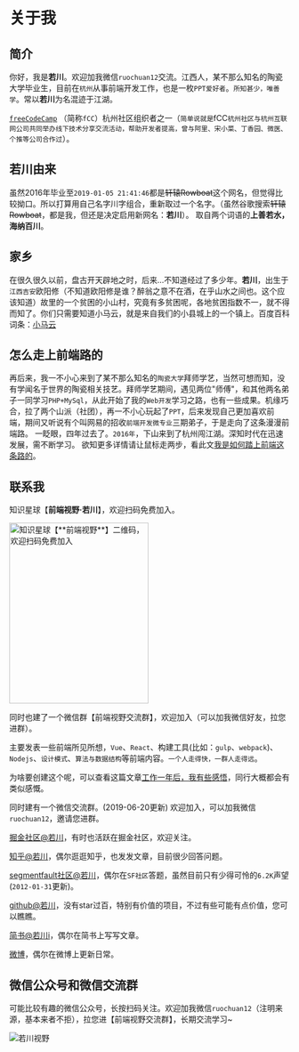 # 关于我

## 简介

你好，我是**若川**。欢迎加我微信`ruochuan12`交流。江西人，某不那么知名的陶瓷大学毕业生，目前在`杭州`从事前端开发工作，也是一枚`PPT爱好者`。`所知甚少，唯善学`。常以**若川**为名混迹于江湖。

[`freeCodeCamp`](https://www.freecodecamp.org/chinese/) （简称`fCC`）杭州社区组织者之一（`简单说就是`fCC`杭州社区与杭州互联网公司共同举办线下技术分享交流活动，帮助开发者提高，曾与阿里、宋小菜、丁香园、微医、个推等公司合作过`）。

## 若川由来

虽然2016年毕业至`2019-01-05 21:41:46`都是~~轩辕Rowboat~~这个网名，但觉得比较拗口。所以打算用自己名字川字组合，重新取过一个名字。（虽然谷歌搜索~~轩辕Rowboat~~，都是我，但还是决定启用新网名：**若川**）。
取自两个词语的**上善若水，海纳百川**。

## 家乡

在很久很久以前，盘古开天辟地之时，后来...不知道经过了多少年。**若川**，出生于`江西吉安`欧阳修（不知道欧阳修是谁？醉翁之意不在酒，在乎山水之间也。这个应该知道）故里的一个贫困的小山村，究竟有多贫困呢，各地贫困指数不一，就不得而知了。你们只需要知道小马云，就是来自我们的小县城上的一个镇上。百度百科词条：[小马云](https://baike.baidu.com/item/%E8%8C%83%E5%B0%8F%E5%8B%A4/20198128?fr=aladdin&fromid=20199280&fromtitle=%E5%B0%8F%E9%A9%AC%E4%BA%91)

## 怎么走上前端路的

再后来，我一不小心来到了某不那么知名的`陶瓷大学`拜师学艺，当然可想而知，没有学闻名于世界的陶瓷相关技艺。拜师学艺期间，遇见两位"师傅"，和其他两名弟子一同学习`PHP+MySql`，从此开始了我的`Web开发`学习之路，也有一些成果。机缘巧合，拉了两个山派（社团），再一不小心玩起了`PPT`，后来发现自己更加喜欢前端，期间又听说有个叫网易的招收`前端开发微专业`三期弟子，于是走向了这条漫漫前端路。
一眨眼，四年过去了。`2016年`，下山来到了杭州闯江湖。深知时代在迅速发展，需不断学习。
欲知更多详情请让鼠标走两步，看此文[我是如何踏上前端这条路的](../20160907-How-do-I-set-foot-on-the-front-end-of-the-road/)。

## 联系我

知识星球【**前端视野·若川**】，欢迎扫码免费加入。

<img src="./zsxq.png"  width="250px" height="325px" title="知识星球【**前端视野**】二维码，欢迎扫码免费加入" alt="知识星球【**前端视野**】二维码，欢迎扫码免费加入"/>

同时也建了一个微信群【前端视野交流群】，欢迎加入（可以加我微信好友，拉您进群）。

主要发表一些前端所见所想，`Vue`、`React`、构建工具(比如：`gulp`、`webpack`)、`Nodejs`、`设计模式`、`算法与数据结构`等前端内容。`一个人走得快，一群人走得远`。

为啥要创建这个呢，可以查看这篇文章[工作一年后，我有些感悟](../20170602-After-a-year-s-work-I-had-some-insights/)，同行大概都会有类似感慨。

同时建有一个微信交流群。(2019-06-20更新)
欢迎加入，可以加我微信`ruochuan12`，邀请您进群。

[掘金社区@若川](https://juejin.im/user/1415826704971918/posts)，有时也活跃在掘金社区，欢迎关注。

[知乎@若川](https://www.zhihu.com/people/lxchuan12/activities)，偶尔逛逛知乎，也发发文章，目前很少回答问题。

[segmentfault社区@若川](https://segmentfault.com/u/lxchuan12)，偶尔在`SF社区`答题，虽然目前只有少得可怜的`6.2K`声望(`2012-01-31`更新)。

[github@若川](https://github.com/lxchuan12)，没有star过百，特别有价值的项目，不过有些可能有点价值，您可以瞧瞧。

[简书@若川i](http://www.jianshu.com/u/83129d433d72)，偶尔在简书上写写文章。

[微博](https://weibo.com/lxchuan12)，偶尔在微博上更新日常。

## 微信公众号和微信交流群

可能比较有趣的微信公众号，长按扫码关注。欢迎加我微信`ruochuan12`（注明来源，基本来者不拒），拉您进【前端视野交流群】，长期交流学习~

![若川视野](./wechat-official-accounts-mini.png)

